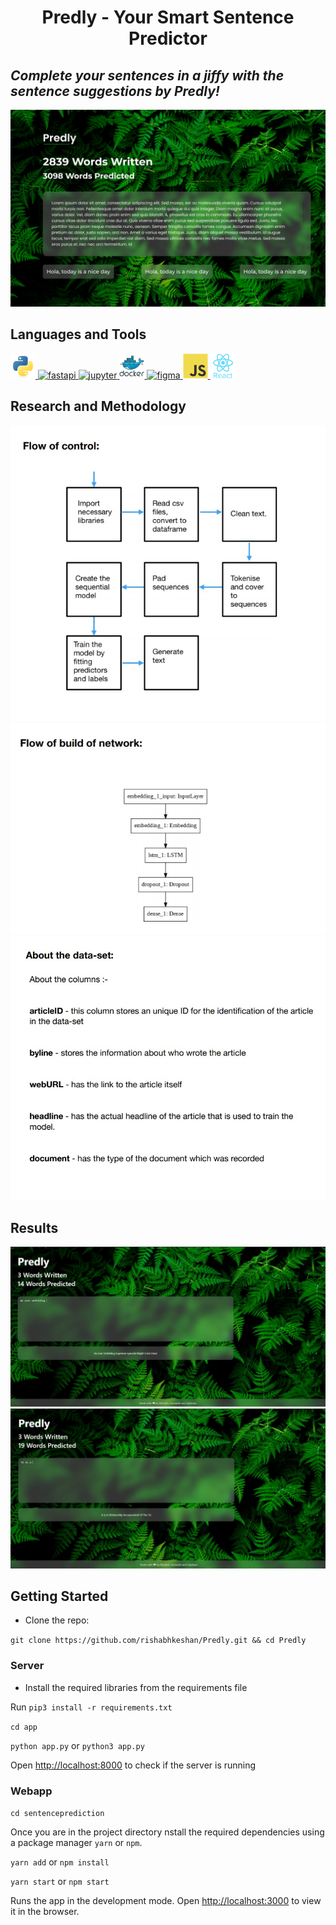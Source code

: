 <h1 align="center">Predly - Your Smart Sentence Predictor</h1>

## _Complete your sentences in a jiffy with the sentence suggestions by Predly!_


![Predly Banner](assets/PredlyBanner.png)
## Languages and Tools
<p align="left">
<a href="https://www.python.org" target="_blank"> <img src="https://raw.githubusercontent.com/devicons/devicon/master/icons/python/python-original.svg" alt="python" width="40" height="40"/> </a> <a href="https://fastapi.tiangolo.com" target="_blank"> <img src="https://fastapi.tiangolo.com/img/logo-margin/logo-teal.png" alt="fastapi" height="40"/> </a> 
<a href="https://jupyter.org/" target="_blank"> <img src="https://www.vectorlogo.zone/logos/jupyter/jupyter-ar21.svg" alt="jupyter" height="40"/> </a>  <a href="https://www.docker.com/" target="_blank"> <img src="https://raw.githubusercontent.com/devicons/devicon/master/icons/docker/docker-original-wordmark.svg" alt="docker" width="40" height="40"/> </a> <a href="https://www.figma.com/" target="_blank"> <img src="https://www.vectorlogo.zone/logos/figma/figma-icon.svg" alt="figma" width="40" height="40"/> </a><a href="https://developer.mozilla.org/en-US/docs/Web/JavaScript" target="_blank"> <img src="https://raw.githubusercontent.com/devicons/devicon/master/icons/javascript/javascript-original.svg" alt="javascript" width="40" height="40"/> </a><a href="https://reactjs.org/" target="_blank"> <img src="https://raw.githubusercontent.com/devicons/devicon/master/icons/react/react-original-wordmark.svg" alt="react" width="40" height="40"/> </a>
</p>

## Research and Methodology

![Flow of Control](assets/research_2.jpeg)
![Flow of Build of Network](assets/research_3.jpeg)
![Dataset Info](assets/research_4.jpeg)

## Results

![Result 1](assets/results_1.jpeg)
![Result 2](assets/results_2.jpeg)

## Getting Started

* Clone the repo:

`git clone https://github.com/rishabhkeshan/Predly.git && cd Predly`

### Server

* Install the required libraries from the requirements file

Run `pip3 install -r requirements.txt`

`cd app`

`python app.py` or `python3 app.py`

Open [http://localhost:8000](http://localhost:8000) to check if the server is running

### Webapp

`cd sentenceprediction`


Once you are in the project directory nstall the required dependencies using a package manager `yarn` or `npm`.

`yarn add` or `npm install`

`yarn start` or `npm start`

Runs the app in the development mode.
Open [http://localhost:3000](http://localhost:3000) to view it in the browser.











